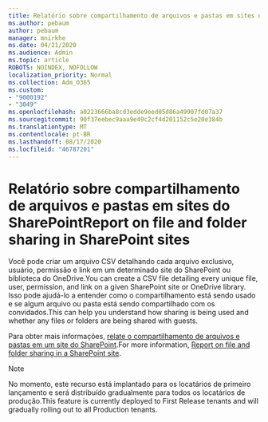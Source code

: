 ```yaml
---
title: Relatório sobre compartilhamento de arquivos e pastas em sites do SharePoint
ms.author: pebaum
author: pebaum
manager: mnirkhe
ms.date: 04/21/2020
ms.audience: Admin
ms.topic: article
ROBOTS: NOINDEX, NOFOLLOW
localization_priority: Normal
ms.collection: Adm_O365
ms.custom:
- "9000192"
- "3049"
ms.openlocfilehash: a0223666ba8cd3edde9eed05d86a49907fd07a37
ms.sourcegitcommit: 90f37eebec9aaa9e49c2cf4d201152c5e20e384b
ms.translationtype: MT
ms.contentlocale: pt-BR
ms.lasthandoff: 08/17/2020
ms.locfileid: "46787201"
---
```

# <a name="report-on-file-and-folder-sharing-in-sharepoint-sites"></a><span data-ttu-id="3cf36-102">Relatório sobre compartilhamento de arquivos e pastas em sites do SharePoint</span><span class="sxs-lookup"><span data-stu-id="3cf36-102">Report on file and folder sharing in SharePoint sites</span></span>

<span data-ttu-id="3cf36-103">Você pode criar um arquivo CSV detalhando cada arquivo exclusivo, usuário, permissão e link em um determinado site do SharePoint ou biblioteca do OneDrive.</span><span class="sxs-lookup"><span data-stu-id="3cf36-103">You can create a CSV file detailing every unique file, user, permission, and link on a given SharePoint site or OneDrive library.</span></span> <span data-ttu-id="3cf36-104">Isso pode ajudá-lo a entender como o compartilhamento está sendo usado e se algum arquivo ou pasta está sendo compartilhado com os convidados.</span><span class="sxs-lookup"><span data-stu-id="3cf36-104">This can help you understand how sharing is being used and whether any files or folders are being shared with guests.</span></span>

<span data-ttu-id="3cf36-105">Para obter mais informações, [relate o compartilhamento de arquivos e pastas em um site do SharePoint](https://docs.microsoft.com/sharepoint/sharing-reports).</span><span class="sxs-lookup"><span data-stu-id="3cf36-105">For more information, [Report on file and folder sharing in a SharePoint site](https://docs.microsoft.com/sharepoint/sharing-reports).</span></span>

> [!NOTE]
> <span data-ttu-id="3cf36-106">No momento, este recurso está implantado para os locatários de primeiro lançamento e será distribuído gradualmente para todos os locatários de produção.</span><span class="sxs-lookup"><span data-stu-id="3cf36-106">This feature is currently deployed to First Release tenants and will gradually rolling out to all Production tenants.</span></span>